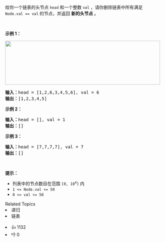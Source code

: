 给你一个链表的头节点 <code>head</code> 和一个整数 <code>val</code> ，请你删除链表中所有满足 <code>Node.val == val</code> 的节点，并返回 <strong>新的头节点</strong> 。

<p>&nbsp;</p>

<p><strong>示例 1：</strong></p> 
<img alt="" src="https://assets.leetcode.com/uploads/2021/03/06/removelinked-list.jpg" style="width: 500px; height: 142px;" /> 
<pre>
<strong>输入：</strong>head = [1,2,6,3,4,5,6], val = 6
<strong>输出：</strong>[1,2,3,4,5]
</pre>

<p><strong>示例 2：</strong></p>

<pre>
<strong>输入：</strong>head = [], val = 1
<strong>输出：</strong>[]
</pre>

<p><strong>示例 3：</strong></p>

<pre>
<strong>输入：</strong>head = [7,7,7,7], val = 7
<strong>输出：</strong>[]
</pre>

<p>&nbsp;</p>

<p><strong>提示：</strong></p>

<ul> 
 <li>列表中的节点数目在范围 <code>[0, 10<sup>4</sup>]</code> 内</li> 
 <li><code>1 &lt;= Node.val &lt;= 50</code></li> 
 <li><code>0 &lt;= val &lt;= 50</code></li> 
</ul>

<div><div>Related Topics</div><div><li>递归</li><li>链表</li></div></div><br><div><li>👍 1132</li><li>👎 0</li></div>